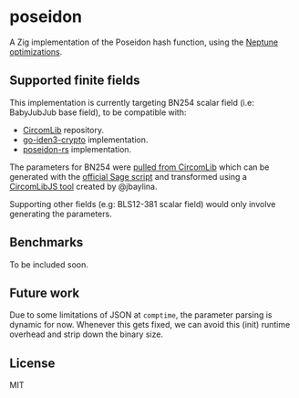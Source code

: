 # poseidon

A Zig implementation of the Poseidon hash function, using the [Neptune optimizations](https://github.com/lurk-lab/neptune/blob/ef14a61b1aa7f8e92e6ace2190723c155e613a4a/spec/poseidon_spec.pdf).

## Supported finite fields

This implementation is currently targeting BN254 scalar field (i.e: BabyJubJub base field), to be compatible with:
- [CircomLib](https://github.com/iden3/circomlib) repository.
- [go-iden3-crypto](https://github.com/iden3/go-iden3-crypto/tree/master/poseidon) implementation.
- [poseidon-rs](https://github.com/arnaucube/poseidon-rs) implementation.

The parameters for BN254 were [pulled from CircomLib](https://github.com/iden3/circomlibjs/blob/4f094c5be05c1f0210924a3ab204d8fd8da69f49/src/poseidon_constants.json) which can be generated with the [official Sage script](https://extgit.iaik.tugraz.at/krypto/hadeshash) and transformed using a [CircomLibJS tool](https://github.com/iden3/circomlibjs/blob/main/tools/poseidon_optimize_constants.js) created by @jbaylina.

Supporting other fields (e.g: BLS12-381 scalar field) would only involve generating the parameters.

## Benchmarks

To be included soon.

## Future work

Due to some limitations of JSON at `comptime`, the parameter parsing is dynamic for now. Whenever this gets fixed, we can avoid this (init) runtime overhead and strip down the binary size.

## License

MIT